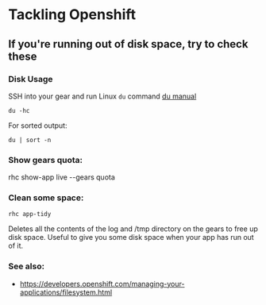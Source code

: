 # Tackling Openshift

## If you're running out of disk space, try to check these

### Disk Usage

SSH into your gear and run Linux `du` command [du manual](http://www.tecmint.com/check-linux-disk-usage-of-files-and-directories/)

`du -hc`

For sorted output:

`du | sort -n`

### Show gears quota:

rhc show-app live --gears quota

### Clean some space:

`rhc app-tidy`

Deletes all the contents of the log and /tmp directory on the gears to free up disk space. Useful to give you some disk space when your app has run out of it.


### See also:

* https://developers.openshift.com/managing-your-applications/filesystem.html
